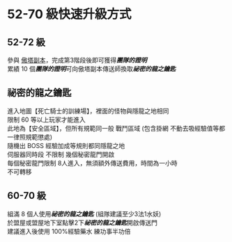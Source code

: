 # 52-70 級快速升級方式
## 52-72 級
參與 [傲塔副本](/傲塔副本.md)，完成第3階段後即可獲得***團隊的證明***\
累績 10 個***團隊的證明***可向傲塔副本傳送師換取***祕密的龍之鑰匙***

## 祕密的龍之鑰匙
進入地圖【死亡騎士的訓練場】，裡面的怪物與隱龍之地相同\
限制 60 等以上玩家才能進入\
此地為【安全區域】，但所有規範同一般 戰鬥區域 (包含掛網 不動去吸經驗值等都一律照規範懲處)\
隨機出 BOSS 經驗加成等規則都同隱龍之地\
伺服器同時段 不限制 幾個秘密龍門開啟\
每個秘密龍門限制 8人進入，無須額外傳送費用，時間為一小時\
不可轉移

## 60-70 級
組滿 8 個人使用***祕密的龍之鑰匙*** (組隊建議至少3法1水妖)\
於盟屋或盟屋地下室點擊2下***祕密的龍之鑰匙***開啟傳送門\
建議進入後使用 100%經驗藥水 練功事半功倍
